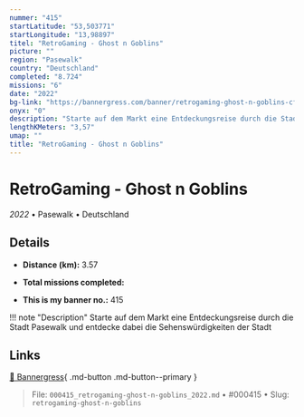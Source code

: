 ```yaml
---
nummer: "415"
startLatitude: "53,503771"
startLongitude: "13,98897"
titel: "RetroGaming - Ghost n Goblins"
picture: ""
region: "Pasewalk"
country: "Deutschland"
completed: "8.724"
missions: "6"
date: "2022"
bg-link: "https://bannergress.com/banner/retrogaming-ghost-n-goblins-cf24"
onyx: "0"
description: "Starte auf dem Markt eine Entdeckungsreise durch die Stadt Pasewalk und entdecke dabei die Sehenswürdigkeiten der Stadt"
lengthKMeters: "3,57"
umap: ""
title: "RetroGaming - Ghost n Goblins"
---
```

# RetroGaming - Ghost n Goblins

*2022* • Pasewalk • Deutschland



## Details
- **Distance (km):** 3.57

- **Total missions completed:** 
- **This is my banner no.:** 415


!!! note "Description"
    Starte auf dem Markt eine Entdeckungsreise durch die Stadt Pasewalk und entdecke dabei die Sehenswürdigkeiten der Stadt



## Links
[🔗 Bannergress](https://bannergress.com/banner/retrogaming-ghost-n-goblins-cf24){ .md-button .md-button--primary }



> File: `000415_retrogaming-ghost-n-goblins_2022.md` • #000415 • Slug: `retrogaming-ghost-n-goblins`
